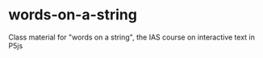 # words-on-a-string
Class material for "words on a string", the IAS course on interactive text in P5js
